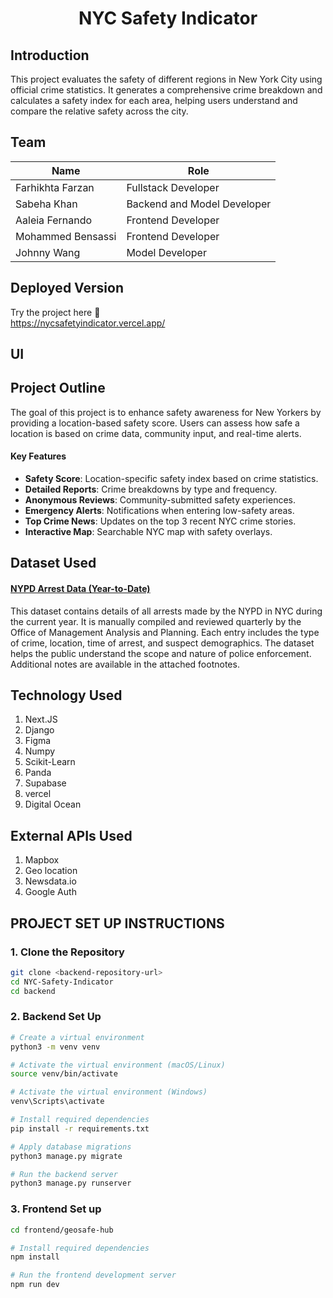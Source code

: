 <h1 align="center">NYC Safety Indicator</h1>

## Introduction
This project evaluates the safety of different regions in New York City using official crime statistics. It generates a comprehensive crime breakdown and calculates a safety index for each area, helping users understand and compare the relative safety across the city.

## Team
| Name                | Role                        |
|---------------------|-----------------------------|
| Farhikhta Farzan    | Fullstack Developer         |
| Sabeha Khan         | Backend and Model Developer |
| Aaleia Fernando     | Frontend Developer          |
| Mohammed Bensassi   | Frontend Developer          |
| Johnny Wang         | Model Developer             |

## Deployed Version
Try the project here 🚨 <br>
https://nycsafetyindicator.vercel.app/

## UI

## Project Outline

The goal of this project is to enhance safety awareness for New Yorkers by providing a location-based safety score. Users can assess how safe a location is based on crime data, community input, and real-time alerts.

#### Key Features
- **Safety Score**: Location-specific safety index based on crime statistics.
- **Detailed Reports**: Crime breakdowns by type and frequency.
- **Anonymous Reviews**: Community-submitted safety experiences.
- **Emergency Alerts**: Notifications when entering low-safety areas.
- **Top Crime News**: Updates on the top 3 recent NYC crime stories.
- **Interactive Map**: Searchable NYC map with safety overlays.

## Dataset Used
#### [NYPD Arrest Data (Year-to-Date)](https://data.cityofnewyork.us/Public-Safety/NYPD-Arrest-Data-Year-to-Date-/uip8-fykc)

This dataset contains details of all arrests made by the NYPD in NYC during the current year. It is manually compiled and reviewed quarterly by the Office of Management Analysis and Planning. Each entry includes the type of crime, location, time of arrest, and suspect demographics. The dataset helps the public understand the scope and nature of police enforcement. Additional notes are available in the attached footnotes.


## Technology Used
1. Next.JS
2. Django
3. Figma
4. Numpy
5. Scikit-Learn
6. Panda
7. Supabase
8. vercel
9. Digital Ocean

## External APIs Used
1. Mapbox
2. Geo location
3. Newsdata.io
4. Google Auth

   
   
## PROJECT SET UP INSTRUCTIONS

### 1. Clone the  Repository
```bash
git clone <backend-repository-url>
cd NYC-Safety-Indicator
cd backend
```
### 2. Backend Set Up
```bash
# Create a virtual environment
python3 -m venv venv

# Activate the virtual environment (macOS/Linux)
source venv/bin/activate

# Activate the virtual environment (Windows)
venv\Scripts\activate

# Install required dependencies
pip install -r requirements.txt

# Apply database migrations
python3 manage.py migrate

# Run the backend server
python3 manage.py runserver
```
### 3. Frontend Set up
```bash
cd frontend/geosafe-hub

# Install required dependencies
npm install

# Run the frontend development server
npm run dev
```
